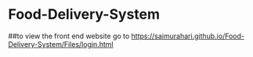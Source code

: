 # Food-Delivery-System
##to view the front end website go to https://saimurahari.github.io/Food-Delivery-System/Files/login.html
